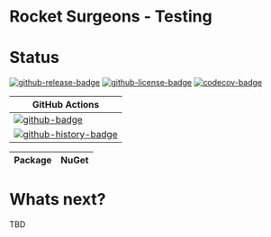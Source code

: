 # Rocket Surgeons - Testing

# Status

<!-- badges -->
[![github-release-badge]][github-release]
[![github-license-badge]][github-license]
[![codecov-badge]][codecov]
<!-- badges -->

<!-- history badges -->
| GitHub Actions |
| -------------- |
| [![github-badge]][github] |
| [![github-history-badge]][github] |
<!-- history badges -->

<!-- nuget packages -->
| Package | NuGet |
| ------- | ----- |
<!-- nuget packages -->

# Whats next?

TBD

<!-- generated references -->
[github-release]: https://github.com/RocketSurgeonsGuild/Testing/releases/latest
[github-release-badge]: https://img.shields.io/github/release/RocketSurgeonsGuild/Testing.svg?logo=github&style=flat "Latest Release"
[github-license]: https://github.com/RocketSurgeonsGuild/Testing/blob/master/LICENSE
[github-license-badge]: https://img.shields.io/github/license/RocketSurgeonsGuild/Testing.svg?style=flat "License"
[codecov]: https://codecov.io/gh/RocketSurgeonsGuild/Testing
[codecov-badge]: https://img.shields.io/codecov/c/github/RocketSurgeonsGuild/Testing.svg?color=E03997&label=codecov&logo=codecov&logoColor=E03997&style=flat "Code Coverage"
[github]: https://github.com/RocketSurgeonsGuild/Testing/actions?query=workflow%3Aci
[github-badge]: https://img.shields.io/github/workflow/status/RocketSurgeonsGuild/Testing/ci.svg?label=github&logo=github&color=b845fc&logoColor=b845fc&style=flat "GitHub Actions Status"
[github-history-badge]: https://buildstats.info/github/chart/RocketSurgeonsGuild/Testing?includeBuildsFromPullRequest=false "GitHub Actions History"
<!-- generated references -->

<!-- nuke-data
github:
  owner: RocketSurgeonsGuild
  repository: Testing
-->
